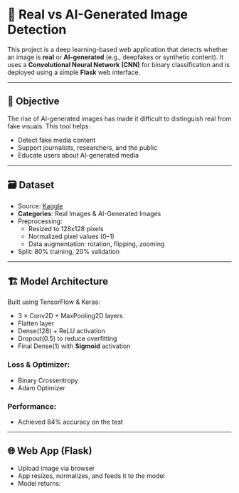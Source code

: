 # 🧠 Real vs AI-Generated Image Detection

This project is a deep learning-based web application that detects whether an image is **real** or **AI-generated** (e.g., deepfakes or synthetic content). It uses a **Convolutional Neural Network (CNN)** for binary classification and is deployed using a simple **Flask** web interface.

---


## 🎯 Objective

The rise of AI-generated images has made it difficult to distinguish real from fake visuals. This tool helps:

- Detect fake media content
- Support journalists, researchers, and the public
- Educate users about AI-generated media

---

## 🗃️ Dataset

- Source: [Kaggle](https://www.kaggle.com/)
- **Categories**: Real Images & AI-Generated Images
- Preprocessing:
  - Resized to 128x128 pixels
  - Normalized pixel values (0–1)
  - Data augmentation: rotation, flipping, zooming
- Split: 80% training, 20% validation

---

## 🏗️ Model Architecture

Built using TensorFlow & Keras:

- 3 × Conv2D + MaxPooling2D layers
- Flatten layer
- Dense(128) + ReLU activation
- Dropout(0.5) to reduce overfitting
- Final Dense(1) with **Sigmoid** activation

### Loss & Optimizer:
- Binary Crossentropy
- Adam Optimizer

### Performance:
- Achieved 84% accuracy on the test 

---

## 🌐 Web App (Flask)

- Upload image via browser
- App resizes, normalizes, and feeds it to the model
- Model returns:
